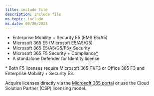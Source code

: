 ```yaml
---
title: include file
description: include file
ms.topic: include
ms.date: 09/26/2023
---
```


- Enterprise Mobility + Security E5 (EMS E5/A5)
- Microsoft 365 E5 (Microsoft E5/A5/G5)
- Microsoft 365 E5/A5/G5/F5[*](#req) Security
- Microsoft 365 F5 Security + Compliance[*](#req) 
- A standalone Defender for Identity license

<a name=req></a>* Both F5 licenses require Microsoft 365 F1/F3 or Office 365 F3 and Enterprise Mobility + Security E3.

Acquire licenses directly via the [Microsoft 365 portal](https://www.microsoft.com/cloud-platform/enterprise-mobility-security-pricing) or use the Cloud Solution Partner (CSP) licensing model.
